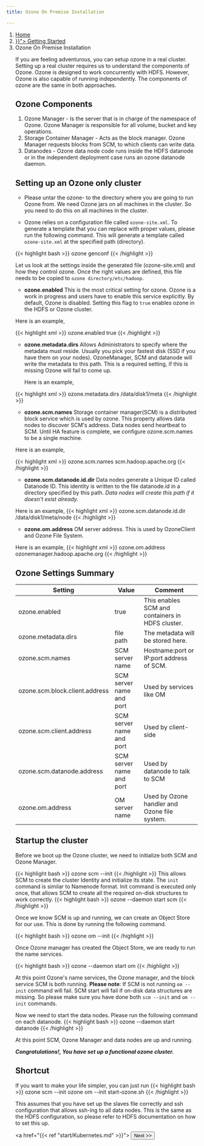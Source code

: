 ```yaml
---
title: Ozone On Premise Installation

---
```

<!---
  Licensed to the Apache Software Foundation (ASF) under one or more
  contributor license agreements.  See the NOTICE file distributed with
  this work for additional information regarding copyright ownership.
  The ASF licenses this file to You under the Apache License, Version 2.0
  (the "License"); you may not use this file except in compliance with
  the License.  You may obtain a copy of the License at

      http://www.apache.org/licenses/LICENSE-2.0

  Unless required by applicable law or agreed to in writing, software
  distributed under the License is distributed on an "AS IS" BASIS,
  WITHOUT WARRANTIES OR CONDITIONS OF ANY KIND, either express or implied.
  See the License for the specific language governing permissions and
  limitations under the License.
-->
 <nav aria-label="breadcrumb">
   <ol class="breadcrumb">
     <li class="breadcrumb-item"><a href="/">Home</a></li>
     <li class="breadcrumb-item"><a href="{{< ref "Start.md" >}}">
     Getting Started</a>
     <li class="breadcrumb-item active" aria-current="page">
     Ozone On Premise Installation </li>


If you are feeling adventurous, you can setup ozone in a real cluster.
Setting up a real cluster requires us to understand the components of Ozone.
Ozone is designed to work concurrently with HDFS. However, Ozone is also
capable of running independently. The components of ozone are the same in both approaches.

## Ozone Components

1. Ozone Manager - Is the server that is in charge of the namespace of Ozone. Ozone Manager is responsible for all volume, bucket and key operations.
2. Storage Container Manager - Acts as the block manager. Ozone Manager
requests blocks from SCM, to which clients can write data.
3. Datanodes - Ozone data node code runs inside the HDFS datanode or in the independent deployment case runs an ozone datanode daemon.

## Setting up an Ozone only cluster

* Please untar the ozone-<version> to the directory where you are going
to run Ozone from. We need Ozone jars on all machines in the cluster. So you
need to do this on all machines in the cluster.

* Ozone relies on a configuration file called ```ozone-site.xml```. To
generate a template that you can replace with proper values, please run the
following command. This will generate a template called ```ozone-site.xml``` at
the specified path (directory).

{{< highlight bash >}}
ozone genconf <path>
{{< /highlight >}}

Let us look at the settings inside the generated file (ozone-site.xml) and
how they control ozone. Once the right values are defined, this file
needs to be copied to ```ozone directory/etc/hadoop```.


* **ozone.enabled** This is the most critical setting for ozone.
Ozone is a work in progress and users have to enable this service explicitly.
By default, Ozone is disabled. Setting this flag to `true` enables ozone in the
HDFS or Ozone cluster.

Here is an example,

{{< highlight xml >}}
    <property>
       <name>ozone.enabled</name>
       <value>true</value>
    </property>
{{< /highlight >}}

* **ozone.metadata.dirs** Allows Administrators to specify where the
 metadata must reside. Usually you pick your fastest disk (SSD if
 you have them on your nodes). OzoneManager, SCM and datanode will  write the
 metadata to this path. This is a required setting, if this is missing Ozone
 will fail to come up.

  Here is an example,

{{< highlight xml >}}
   <property>
      <name>ozone.metadata.dirs</name>
      <value>/data/disk1/meta</value>
   </property>
{{< /highlight >}}

*  **ozone.scm.names**  Storage container manager(SCM) is a distributed block
  service which is used by ozone. This property allows data nodes to discover
   SCM's address. Data nodes send heartbeat to SCM.
   Until HA  feature is  complete, we configure ozone.scm.names to be a
   single machine.

  Here is an example,

  {{< highlight xml >}}
      <property>
        <name>ozone.scm.names</name>
        <value>scm.hadoop.apache.org</value>
      </property>
  {{< /highlight >}}

 * **ozone.scm.datanode.id.dir** Data nodes generate a Unique ID called Datanode
 ID. This identity is written to the file datanode.id in a directory specified by this path. *Data nodes
    will create this path if it doesn't exist already.*

Here is an  example,
{{< highlight xml >}}
   <property>
      <name>ozone.scm.datanode.id.dir</name>
      <value>/data/disk1/meta/node</value>
   </property>
{{< /highlight >}}

* **ozone.om.address** OM server address. This is used by OzoneClient and
Ozone File System.

Here is an  example,
{{< highlight xml >}}
    <property>
       <name>ozone.om.address</name>
       <value>ozonemanager.hadoop.apache.org</value>
    </property>
{{< /highlight >}}


## Ozone Settings Summary

| Setting                        | Value                        | Comment |
|--------------------------------|------------------------------|------------------------------------------------------------------|
| ozone.enabled                  | true                         | This enables SCM and  containers in HDFS cluster.                |
| ozone.metadata.dirs            | file path                    | The metadata will be stored here.                                |
| ozone.scm.names                | SCM server name              | Hostname:port or IP:port address of SCM.                      |
| ozone.scm.block.client.address | SCM server name and port     | Used by services like OM                                         |
| ozone.scm.client.address       | SCM server name and port     | Used by client-side                                              |
| ozone.scm.datanode.address     | SCM server name and port     | Used by datanode to talk to SCM                                  |
| ozone.om.address               | OM server name               | Used by Ozone handler and Ozone file system.                     |


## Startup the cluster

Before we boot up the Ozone cluster, we need to initialize both SCM and Ozone Manager.

{{< highlight bash >}}
ozone scm --init
{{< /highlight >}}
This allows SCM to create the cluster Identity and initialize its state.
The ```init``` command is similar to Namenode format. Init command is executed only once, that allows SCM to create all the required on-disk structures to work correctly.
{{< highlight bash >}}
ozone --daemon start scm
{{< /highlight >}}

Once we know SCM is up and running, we can create an Object Store for our use. This is done by running the following command.

{{< highlight bash >}}
ozone om --init
{{< /highlight >}}


Once Ozone manager has created the Object Store, we are ready to run the name
services.

{{< highlight bash >}}
ozone --daemon start om
{{< /highlight >}}

At this point Ozone's name services, the Ozone manager, and the block service  SCM is both running.
**Please note**: If SCM is not running
```om --init``` command will fail. SCM start will fail if on-disk data structures are missing. So please make sure you have done both ```scm --init``` and ```om --init``` commands.

Now we need to start the data nodes. Please run the following command on each datanode.
{{< highlight bash >}}
ozone --daemon start datanode
{{< /highlight >}}

At this point SCM, Ozone Manager and data nodes are up and running.

***Congratulations!, You have set up a functional ozone cluster.***

## Shortcut

If you want to make your life simpler, you can just run
{{< highlight bash >}}
ozone scm --init
ozone om --init
start-ozone.sh
{{< /highlight >}}

This assumes that you have set up the slaves file correctly and ssh
configuration that allows ssh-ing to all data nodes. This is the same as the
HDFS configuration, so please refer to HDFS documentation on how to set this
up.


<a href="{{< ref "start/Kubernetes.md" >}}"> <button type="button"
class="btn  btn-success btn-lg">Next >></button>